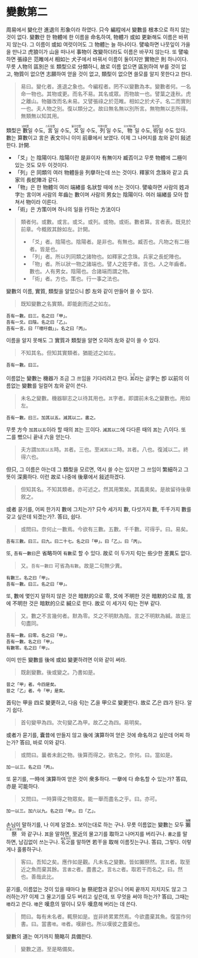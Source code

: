 # 變數第二

周易에서 變化란 進退의 形象이라 하였다. 只今 編程에서 變數를 根本으로 하지 않는 것이 없다. 變數란 한 物體에 한 이름을 命名하여, 物體가 或如 更新해도 이름은 바뀌지 않는다. 그 이름이 或如 여럿이어도 그 物體는 늘 하나이다. 譬喩하면 나뭇잎이 가을을 만나고 虎狼이가 山을 떠나서 事物이 改變하더라도 이름은 바꾸지 않는다. 또 譬喩하면 張祿은 范睢에서 相如는 犬子에서 바꿔서 이름이 둘이지만 實物은 則 하나이다. 무릇 人物의 區別은 또 類型으로 分類하니, 故로 이름 없으면 區別하여 부를 것이 없고, 物質이 없으면 志願하여 얻을 것이 없고, 類型이 없으면 쓸모를 알지 못한다고 한다.

> 易曰。變化者。進退之象也。今編程者。罔不以變數為本。變數者何。一名命一物也。其物或更。而名不易。其名或眾。而物故一也。譬葉之逢秋。虎之離山。物雖改而名未易。又譬張祿之於范睢。相如之於犬子。名二而實則一也。夫人物之別。復以類分之。故曰無名無以別所言。無物無以志所得。無類無以知其用。

類型은 <ruby>數<rt>넘버型</rt></ruby>일 수도, <ruby>言<rt>스트링型</rt></ruby>일 수도, <ruby>爻<rt>불리언型</rt></ruby>일 수도, <ruby>列<rt>어레이型</rt></ruby>일 수도, <ruby>物<rt>오브젝트型</rt></ruby>일 수도, <ruby>術<rt>펑션型</rt></ruby>일 수도 있다. 數는 算數이고 言은 表文이니 이미 前章에서 보였다. 이제 그 나머지를 左와 같이 敍述한다. 計開.
- 「爻」는 陰陽이다. 陰陽이란 是非이자 有無이자 臧否이고 무릇 物體에 二極이 있는 것도 모두 이것이다.
- 「列」은 同類의 여러 物體들을 列擧하는데 쓰는 것이다. 釋家의 念珠와 같고 兵家의 長蛇陣과 같다.
- 「物」은 한 物體의 여러 端緖를 名狀할 때에 쓰는 것이다. 譬喩하면 사람의 姓과 字는 言이며 사람의 年齒는 數이며 사람의 男女는 陰陽이다. 여러 端緖를 모아 합쳐서 物이라 이른다.
- 「術」은 方策이며 하나의 일을 行하는 方法이다

> 類者何。或數。或言。或爻。或列。或物。或術。數者算。言者表。既見於前章。今概敘其餘如左。計開。
> - 「爻」者。陰陽也。陰陽者。是非也。有無也。臧否也。凡物之有二極者。皆是也。
> - 「列」者。所以列同類之諸物也。如釋家之念珠。兵家之長蛇陣也。
> - 「物」者。所以狀一物之諸端也。譬人之姓字者。言也。人之年齒者。數也。人有男女。陰陽也。合諸端而謂之物。
> - 「術」者。方也。策也。行一事之法也。

變數의 이름, 實質, 類型을 알았으니 卽 左와 같이 만들어 쓸 수 있다.
> 既知變數之名實類。即能創而述之如左。

```
吾有一數。曰三。名之曰「甲」。
吾有一爻。曰陰。名之曰「乙」。
吾有一言。曰「「噫吁戲」」。名之曰「丙」。
```

이름을 알지 못해도 그 實質과 類型을 알면 오히려 左와 같이 쓸 수 있다.
> 不知其名。但知其實類者。猶能述之如左。

```
吾有一數。曰三。
```

이름없는 變數는 機器가 조금 그 쓰임을 기다리려고 한다. <ruby>`其`<rt>그 것</rt></ruby>라는 글字는 卽 以前의 이름없는 變數를 일컬어 左와 같이 쓴다.
> 未名之變數。機器聊志之以待其用也。`其`字者。即謂前未名之變數也。用如左。

```
吾有一數。曰三。加其以五。減其以二。書之。
```

무릇 方今 `加其以五`이라 할 때의 `其`는 三이다. `減其以二`에 다다른 때의 `其`는 八이다. 또 二를 뺐으니 끝내 六을 얻는다.
> 夫方謂`加其以五`時。`其`者。三也。至`減其以二`時。`其`者。八也。復減以二。終得六也。

但只, 그 이름은 아는데 그 類型을 모르면, 역시 쓸 수는 있지만 그 쓰임이 繁細하고 그 뜻이 深奧하다. 이런 故로 나중에 後章에서 敍述하겠다.

> 但知其名。不知其類者。亦可述之。然其用繁矣。其義奧矣。是故留待後章敘之。

或者 묻기를, 어찌 한가지 數에 그치는가? 只今 세가지 數, 다섯가지 數, 千千가지 數를 갖고 싶은데 되겠는가?. 答曰, 쉽다.
> 或問曰。奈何止一數焉。今欲有三數。五數。千千數。可得乎。曰。易矣。

```
吾有三數。曰三。曰九。曰二十七。名之曰「甲」。曰「乙」。曰「丙」。
```

또, `吾有一數曰`은 省略하여 `有數`로 할 수 있다. 故로 이 두가지 句는 些少한 差異도 없다.
> 又。`吾有一數曰` 可省為`有數`。故是二句無少異。

```
有數三。名之曰「甲」。
吾有一數。曰三。名之曰「甲」。
```

또, 數에 몇인지 말하지 않은 것은 暗默的으로 零, 爻에 不明한 것은 暗默的으로 陰, 言에 不明한 것은 暗默的으로 緘으로 한다. 故로 이 세가지 句는 전부 같다.
> 又。數之不言幾何者。默為零。爻之不明默為陰。言之不明默為緘。故是三句盡同。

```
吾有一數。曰零。名之曰「甲」。
吾有一數。名之曰「甲」。
有數零。名之曰「甲」。
```

이미 만든 變數를 後에 或如 變更하려면 이와 같이 써라.
> 既創變數。後或變之。乃書如是。

```
昔之「甲」者。今四是矣。
昔之「乙」者。今「甲」是矣。
```

首句는 甲을 四로 變更하고, 다음 句는 乙을 甲으로 變更한다. 故로 乙은 四가 된다. 알기 쉽다.
> 首句變甲為四。次句變乙為甲。故乙之為四。易明矣。

或者가 묻기를, 囊昔에 만들지 않고 後에 演算하여 얻은 것에 命名하고 싶은데 어찌 하는가? 答曰, 바로 이와 같다.
> 或問曰。曩者未創之物。後算而得之。欲名之。奈何。曰。當如是。

```
加一以三。名之曰「丙」。
```

또 묻기를, 一時에 演算하여 얻은 것이 衆多하다. 一擧에 다 命名할 수 있는가? 答曰, 亦是  可能하다.
> 又問曰。一時算得之物眾矣。能一舉而盡名之乎。曰。亦可。

```
加一以三。加六以九。名之曰「甲」。曰「乙」。
```

손님이 말하기를, 나 이제 알겠소. 보이는대로 하는 구나. 무릇 이름없는 變數는 모두 <ruby>獺祭<rt>海獺의 물고기 祭祀</rt></ruby>와 같구나. `其`을 말하면, 至近의 물고기를 取하고 나머지를 버리구나. `書之`를 말하면, 남김없이 쓰는구나. <ruby>`名之`<rt>命名하라</rt></ruby>를 말하면 若干을 取해 이름짓는구나. 答曰, 그렇다. 이렇게나 훌륭하구나.
> 客曰。吾知之矣。應作如是觀。凡未名之變數。皆如獺祭然。言`其`者。取至近之魚而棄其餘。言`書之`者。盡書之。言`名之`者。取若干而名之。曰。然也。善哉此比。

묻기를, 이름없는 것이 있을 때마다 늘 祭祀함과 같으니 어찌 끝까지 지치지도 않고 그러하는가? 이제 그 물고기를 모두 버리고 싶은데, 또 무엇을 써야 하는가? 答曰, 그때는 `噫`라고 쓴다. `噫`은 嘆息의 말이니 모두 嘆息해 버리는 데 쓴다.
> 問曰。每有未名者。輒祭如是。豈非終累累然焉。今欲盡棄其魚。復當作何書。曰。當書`噫`。`噫`者。嘆辭也。所以嘆彼之盡棄也。

變數의 道는 여기까지 簡略히 具備한다.
> 變數之道。至是略備矣。

